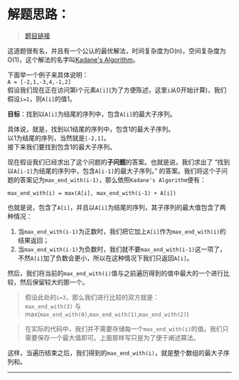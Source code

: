 # 解题思路：
>[题目链接](https://leetcode.com/problems/maximum-subarray/description/)

这道题很有名，并且有一个公认的最优解法，时间复杂度为O(n)，空间复杂度为O(1)，这个解法的名字叫[Kadane's Algorithm](https://en.wikipedia.org/wiki/Maximum_subarray_problem#Kadane's_algorithm)。

下面举一个例子来具体说明：  
`A = [-2,1,-3,4,-1,2]`  
假设我们现在正在访问第i个元素`A[i]`(为了方便陈述，这里`i`从0开始计算)，我们假设`i=1`，则`A[i]`的值1。  

**目标**：找到以`A[i]`为结尾的序列中，包含`A[i]`的最大子序列。  

具体说，就是，找到以1结尾的序列中，包含1的最大子序列。  
以1为结尾的序列，当然就是`[-2,1]`。  
接下来我们要找到包含1的最大子序列。  

现在假设我们已经求出了这个问题的**子问题**的答案。也就是说，我们求出了 “找到以`A[i-1]`为结尾的序列中，包含`A[i-1]`的最大子序列。” 的答案。我们将这个子问题的答案记为`max_end_with(i-1)`，那么依照`Kadane's Algorithm`便有：

`max_end_with(i) = max(A[i], max_end_with(i-1) + A[i])`

也就是说，包含了`A[i]`，并且以`A[i]`为结尾的序列，其子序列的最大值包含了两种情况：  
1. 当`max_end_with(i-1)`为正数时，我们把它加上`A[i]`作为`max_end_with(i)`的结果返回；
2. 当`max_end_with(i-1)`为负数时，我们就不要`max_end_with(i-1)`这一项了，不然`A[i]`加了负数会更小，所以在这种情况下我们只返回`A[i]`。

然后，我们将当前的`max_end_with(i)`值与之前遍历得到的值中最大的一个进行比较，然后保留较大的那一个。
>假设此处的`i=3`，那么我们进行比较的双方就是：  
`max_end_with(3)` 与 max(`max_end_with(0)`,`max_end_with(1)`,`max_end_with(2)`)  

>在实际的代码中，我们并不需要存储每一个`max_end_with(i)`的值。我们只需要保存一个最大值即可。上面那样写只是为了便于阐述算法。

这样，当遍历结束之后，我们得到的`max_end_with(i)`，就是整个数组的最大子序列和。


---
